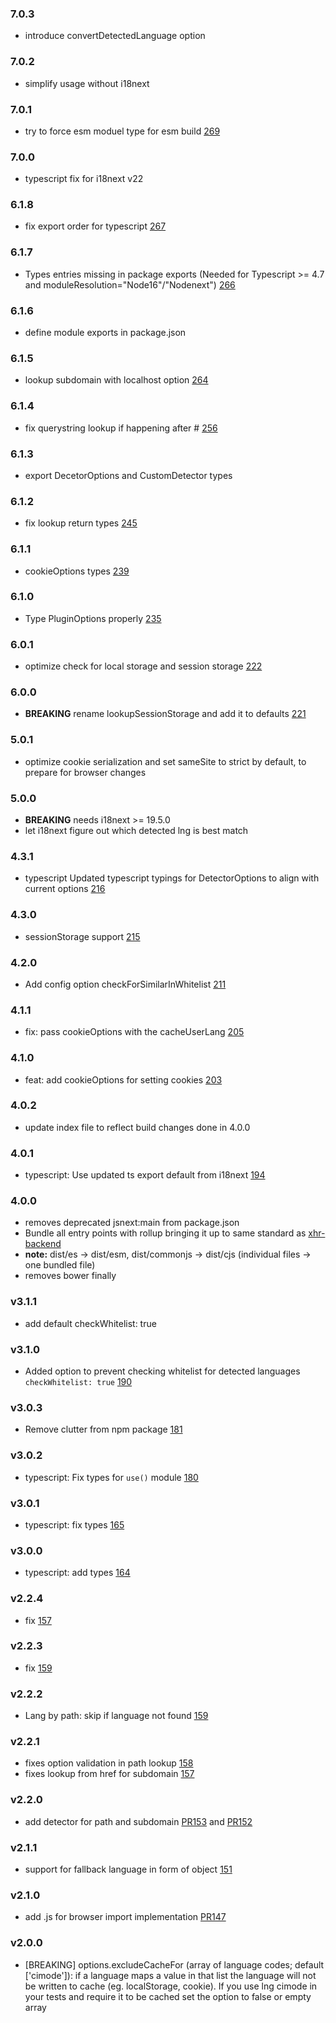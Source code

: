 ### 7.0.3

- introduce convertDetectedLanguage option

### 7.0.2

- simplify usage without i18next

### 7.0.1

- try to force esm moduel type for esm build [269](https://github.com/i18next/i18next-browser-languageDetector/issues/269)

### 7.0.0

- typescript fix for i18next v22

### 6.1.8

- fix export order for typescript [267](https://github.com/i18next/i18next-browser-languageDetector/issues/267)

### 6.1.7

- Types entries missing in package exports (Needed for Typescript >= 4.7 and moduleResolution="Node16"/"Nodenext") [266](https://github.com/i18next/i18next-browser-languageDetector/issues/266)

### 6.1.6

- define module exports in package.json

### 6.1.5

- lookup subdomain with localhost option [264](https://github.com/i18next/i18next-browser-languageDetector/pull/264)

### 6.1.4

- fix querystring lookup if happening after # [256](https://github.com/i18next/i18next-browser-languageDetector/issues/256)

### 6.1.3

- export DecetorOptions and CustomDetector types


### 6.1.2

- fix lookup return types [245](https://github.com/i18next/i18next-browser-languageDetector/issues/245)


### 6.1.1

- cookieOptions types [239](https://github.com/i18next/i18next-browser-languageDetector/pull/239)


### 6.1.0

- Type PluginOptions properly [235](https://github.com/i18next/i18next-browser-languageDetector/pull/235)


### 6.0.1

- optimize check for local storage and session storage [222](https://github.com/i18next/i18next-browser-languageDetector/pull/222)


### 6.0.0

- **BREAKING** rename lookupSessionStorage and add it to defaults [221](https://github.com/i18next/i18next-browser-languageDetector/pull/221)

### 5.0.1

- optimize cookie serialization and set sameSite to strict by default, to prepare for browser changes

### 5.0.0

- **BREAKING** needs i18next >= 19.5.0
- let i18next figure out which detected lng is best match

### 4.3.1

- typescript Updated typescript typings for DetectorOptions to align with current options [216](https://github.com/i18next/i18next-browser-languageDetector/pull/216)

### 4.3.0

- sessionStorage support [215](https://github.com/i18next/i18next-browser-languageDetector/pull/215)

### 4.2.0

- Add config option checkForSimilarInWhitelist [211](https://github.com/i18next/i18next-browser-languageDetector/pull/211)

### 4.1.1

- fix: pass cookieOptions with the cacheUserLang [205](https://github.com/i18next/i18next-browser-languageDetector/pull/205)

### 4.1.0

- feat: add cookieOptions for setting cookies [203](https://github.com/i18next/i18next-browser-languageDetector/pull/203)

### 4.0.2

- update index file to reflect build changes done in 4.0.0

### 4.0.1

- typescript: Use updated ts export default from i18next [194](https://github.com/i18next/i18next-browser-languageDetector/pull/194)

### 4.0.0

- removes deprecated jsnext:main from package.json
- Bundle all entry points with rollup bringing it up to same standard as [xhr-backend](https://github.com/i18next/i18next-xhr-backend/pull/314)
- **note:** dist/es -> dist/esm, dist/commonjs -> dist/cjs (individual files -> one bundled file)
- removes bower finally

### v3.1.1

- add default checkWhitelist: true

### v3.1.0

- Added option to prevent checking whitelist for detected languages `checkWhitelist: true` [190](https://github.com/i18next/i18next-browser-languageDetector/pull/190)

### v3.0.3

- Remove clutter from npm package [181](https://github.com/i18next/i18next-browser-languageDetector/pull/181)

### v3.0.2

- typescript: Fix types for `use()` module [180](https://github.com/i18next/i18next-browser-languageDetector/pull/180)

### v3.0.1

- typescript: fix types [165](https://github.com/i18next/i18next-browser-languageDetector/pull/165)

### v3.0.0

- typescript: add types [164](https://github.com/i18next/i18next-browser-languageDetector/pull/164)

### v2.2.4

- fix [157](https://github.com/i18next/i18next-browser-languageDetector/issues/157)

### v2.2.3

- fix [159](https://github.com/i18next/i18next-browser-languageDetector/pull/159)

### v2.2.2

- Lang by path: skip if language not found [159](https://github.com/i18next/i18next-browser-languageDetector/pull/159)

### v2.2.1

- fixes option validation in path lookup [158](https://github.com/i18next/i18next-browser-languageDetector/issues/158)
- fixes lookup from href for subdomain [157](https://github.com/i18next/i18next-browser-languageDetector/issues/157)

### v2.2.0

- add detector for path and subdomain [PR153](https://github.com/i18next/i18next-browser-languageDetector/pull/153) and [PR152](https://github.com/i18next/i18next-browser-languageDetector/pull/152)

### v2.1.1

- support for fallback language in form of object [151](https://github.com/i18next/i18next-browser-languageDetector/issues/151)

### v2.1.0

- add .js for browser import implementation [PR147](https://github.com/i18next/i18next-browser-languageDetector/pull/147)

### v2.0.0

- [BREAKING] options.excludeCacheFor (array of language codes; default ['cimode']): if a language maps a value in that list the language will not be written to cache (eg. localStorage, cookie). If you use lng cimode in your tests and require it to be cached set the option to false or empty array
